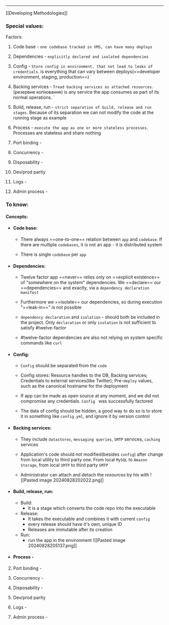 ***
[[Developing Methodologies]]
### Special values:
Factors:
1. Code base - `one codebase tracked in VMS, can have many deploys 
`
2. Dependencies - `explicitly declared and isolated dependencies`  

3. Config -  `Store config in environment, that not lead to leaks of credentials`. is everything that can vary between deploys(==developer environment, staging, production==)
`
4. Backing services - `Tread backing services as attached resources`.(резервне копіювання) is any service the app consumes as part of its normal operations. 
`
5. Build, release, run - `strict separation of build, release and run stages`. Because of its separation we can not modify the code at the running stage as example

6. Process - `execute the app as one or more stateless processes`. Processes are stateless and share nothing 

7. Port binding - 

8. Concurrency - 

9. Disposability - 

10. Dev/prod parity 

11. Logs - 

12. Admin process - 

### To know:

#### Concepts:

- #### Code base: 
	- There always ==one-to-one== relation between `app` and `codebase`. If there are multiple `codebases`, it is not an app - it is distributed system  

	- There is single `codebase` per `app`

- #### Dependencies:
	-  Twelve factor app ==never== relies only on ==explicit existence== of "somewhere on the system" dependencies. We ==declare== our ==dependencies== and exactly, via a `dependency declaration manifest`   

	- Furthermore we ==isolate== our dependencies, so during execution "==leak-in==" is not possible
	
	- `dependency declaration` and `isolation` - should both be included in the project. Only `declaration` or only `isolation` is not sufficient to satisfy #twelve-factor  
	
	- #twelve-factor dependencies are also not relying on system specific commands like `curl`  

- #### Config: 
	- `Config` should be separated from the `code`
	
	- Config stores: Resource handles to the DB, Backing services; Credentials to external services(like Twitter); Pre-`deploy` values, such as the canonical hostname for the deployment  
	
	- If app can be made as open source at any moment, and we did not compromise any credentials. `Config ` was successfully factored

	- The data of config should be hidden, a good way to do so is to store it in something like `config.yml`, and ignore it by version control 
- #### Backing services:
	
	- They include `datastores`,  `messaging queries`, `SMTP` services, `caching` services
	
	- Application's code should not modified(besides `config`) after change from local utility to third party one. From local `MySQL` to `Amazon Storage`,  from local `SMTP` to third party `SMTP` 
	
	- Administrator can attach and detach the *resources* by his with
![[Pasted image 20240828202022.png]]
- #### Build, release, run:
	- Build: 
		- It is a stage which converts the code repo into the executable
	- Release:
		- It takes the executable and combines it with current `config`
		- every release should have it's own, unique ID
		- Releases are immutable after its creation
	- Run:
		- run the app in the environment
![[Pasted image 20240828205137.png]]
- #### Process - 

2. Port binding - 

3. Concurrency - 

4. Disposability - 

5. Dev/prod parity 

6. Logs - 

7. Admin process - 